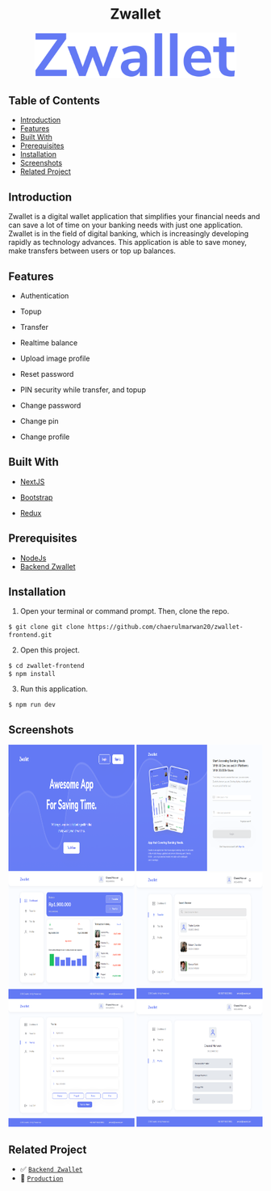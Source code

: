 <h1 align="center">Zwallet</h1>
<p align="center">
  <a href="https://zwallet-banking.vercel.app/" target="_blank"><img src="./public/images/Zwallet.png" width="400" alt="Zwallet" border="0" /></a>
</p>

## Table of Contents

- [Introduction](#introduction)
- [Features](#features)
- [Built With](#built-with)
- [Prerequisites](#prerequisites)
- [Installation](#installation)
- [Screenshots](#screenshots)
- [Related Project](#related-project)

## Introduction

Zwallet is a digital wallet application that simplifies your financial needs and can save a lot of time on your banking needs with just one application. Zwallet is in the field of digital banking, which is increasingly developing rapidly as technology advances. This application is able to save money, make transfers between users or top up balances.

## Features

- Authentication

- Topup

- Transfer

- Realtime balance

- Upload image profile

- Reset password

- PIN security while transfer, and topup

- Change password

- Change pin

- Change profile

## Built With

- [NextJS](https://nextjs.org/)

- [Bootstrap](https://getbootstrap.com/)

- [Redux](https://redux.js.org/)

## Prerequisites

- [NodeJs](https://nodejs.org/en/download/)
- [Backend Zwallet](https://github.com/chaerulmarwan20/zwallet-backend)

## Installation

1. Open your terminal or command prompt. Then, clone the repo.

```
$ git clone git clone https://github.com/chaerulmarwan20/zwallet-frontend.git
```

2. Open this project.

```
$ cd zwallet-frontend
$ npm install
```

3. Run this application.

```
$ npm run dev
```

## Screenshots

<p align="center">
  <span>
    <img width="250" height="250" src="./public/images/Zwallet-Landing.png">   
    <img width="250" height="250" src="./public/images/Zwallet-Login.png">   
    <img width="250" height="250" src="./public/images/Zwallet-Dashboard.png">   
    <img width="250" height="250" src="./public/images/Zwallet-Transfer.png">
    <img width="250" height="250" src="./public/images/Zwallet-Top-Up.png">   
    <img width="250" height="250" src="./public/images/Zwallet-Profile.png">
  </span>
</p>

## Related Project

- :white_check_mark: [`Backend Zwallet`](https://github.com/chaerulmarwan20/zwallet-backend)
- :rocket: [`Production`](https://zwallet-banking.vercel.app/)
